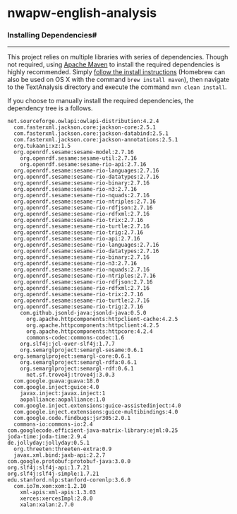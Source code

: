 # nwapw-english-analysis

### Installing Dependencies#
----

This project relies on multiple libraries with series of dependencies. Though not required, using [Apache Maven](https://maven.apache.org) to install the required dependencies is highly recommended. Simply [follow the install instructions](https://maven.apache.org/install.html) (Homebrew can also be used on OS X with the command `brew install maven`), then navigate to the TextAnalysis directory and execute the command `mvn clean install`.

If you choose to manually install the required dependencies, the dependency tree is a follows.

```
net.sourceforge.owlapi:owlapi-distribution:4.2.4
  com.fasterxml.jackson.core:jackson-core:2.5.1
  com.fasterxml.jackson.core:jackson-databind:2.5.1
  com.fasterxml.jackson.core:jackson-annotations:2.5.1
  org.tukaani:xz:1.5
  org.openrdf.sesame:sesame-model:2.7.16
    org.openrdf.sesame:sesame-util:2.7.16
    org.openrdf.sesame:sesame-rio-api:2.7.16
  org.openrdf.sesame:sesame-rio-languages:2.7.16
  org.openrdf.sesame:sesame-rio-datatypes:2.7.16
  org.openrdf.sesame:sesame-rio-binary:2.7.16
  org.openrdf.sesame:sesame-rio-n3:2.7.16
  org.openrdf.sesame:sesame-rio-nquads:2.7.16
  org.openrdf.sesame:sesame-rio-ntriples:2.7.16
  org.openrdf.sesame:sesame-rio-rdfjson:2.7.16
  org.openrdf.sesame:sesame-rio-rdfxml:2.7.16
  org.openrdf.sesame:sesame-rio-trix:2.7.16
  org.openrdf.sesame:sesame-rio-turtle:2.7.16
  org.openrdf.sesame:sesame-rio-trig:2.7.16
  org.openrdf.sesame:sesame-rio-api:2.7.16
  org.openrdf.sesame:sesame-rio-languages:2.7.16
  org.openrdf.sesame:sesame-rio-datatypes:2.7.16
  org.openrdf.sesame:sesame-rio-binary:2.7.16
  org.openrdf.sesame:sesame-rio-n3:2.7.16
  org.openrdf.sesame:sesame-rio-nquads:2.7.16
  org.openrdf.sesame:sesame-rio-ntriples:2.7.16
  org.openrdf.sesame:sesame-rio-rdfjson:2.7.16
  org.openrdf.sesame:sesame-rio-rdfxml:2.7.16
  org.openrdf.sesame:sesame-rio-trix:2.7.16
  org.openrdf.sesame:sesame-rio-turtle:2.7.16
  org.openrdf.sesame:sesame-rio-trig:2.7.16
    com.github.jsonld-java:jsonld-java:0.5.0
      org.apache.httpcomponents:httpclient-cache:4.2.5
      org.apache.httpcomponents:httpclient:4.2.5
      org.apache.httpcomponents:httpcore:4.2.4
      commons-codec:commons-codec:1.6
    org.slf4j:jcl-over-slf4j:1.7.7
    org.semarglproject:semargl-sesame:0.6.1
  org.semarglproject:semargl-core:0.6.1
    org.semarglproject:semargl-rdfa:0.6.1
    org.semarglproject:semargl-rdf:0.6.1
      net.sf.trove4j:trove4j:3.0.3
  com.google.guava:guava:18.0
  com.google.inject:guice:4.0
    javax.inject:javax.inject:1
    aopalliance:aopalliance:1.0
  com.google.inject.extensions:guice-assistedinject:4.0
  com.google.inject.extensions:guice-multibindings:4.0
  com.google.code.findbugs:jsr305:2.0.1
  commons-io:commons-io:2.4
com.googlecode.efficient-java-matrix-library:ejml:0.25
joda-time:joda-time:2.9.4
de.jollyday:jollyday:0.5.1
  org.threeten:threeten-extra:0.9
  javax.xml.bind:jaxb-api:2.2.7
com.google.protobuf:protobuf-java:3.0.0
org.slf4j:slf4j-api:1.7.21
org.slf4j:slf4j-simple:1.7.21
edu.stanford.nlp:stanford-corenlp:3.6.0
  com.io7m.xom:xom:1.2.10
    xml-apis:xml-apis:1.3.03
    xerces:xercesImpl:2.8.0
    xalan:xalan:2.7.0
```
